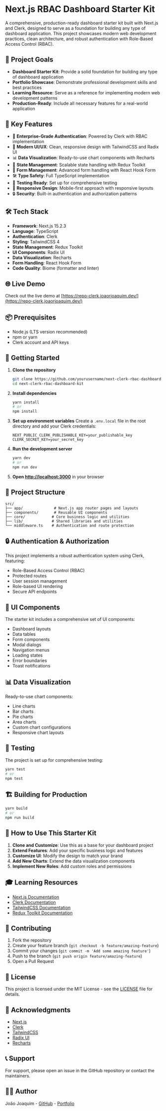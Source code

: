 # Next.js RBAC Dashboard Starter Kit

A comprehensive, production-ready dashboard starter kit built with Next.js and Clerk, designed to serve as a foundation for building any type of dashboard application. This project showcases modern web development practices, clean architecture, and robust authentication with Role-Based Access Control (RBAC).

## 🎯 Project Goals

- **Dashboard Starter Kit**: Provide a solid foundation for building any type of dashboard application
- **Portfolio Showcase**: Demonstrate professional development skills and best practices
- **Learning Resource**: Serve as a reference for implementing modern web development patterns
- **Production-Ready**: Include all necessary features for a real-world application

## 🚀 Key Features

- 🔐 **Enterprise-Grade Authentication**: Powered by Clerk with RBAC implementation
- 🎨 **Modern UI/UX**: Clean, responsive design with TailwindCSS and Radix UI
- 📊 **Data Visualization**: Ready-to-use chart components with Recharts
- 🔄 **State Management**: Scalable state handling with Redux Toolkit
- 📝 **Form Management**: Advanced form handling with React Hook Form
- 🛠 **Type Safety**: Full TypeScript implementation
- 🧪 **Testing Ready**: Set up for comprehensive testing
- 📱 **Responsive Design**: Mobile-first approach with responsive layouts
- 🔒 **Security**: Built-in authentication and authorization patterns

## 🛠 Tech Stack

- **Framework**: Next.js 15.2.3
- **Language**: TypeScript
- **Authentication**: Clerk
- **Styling**: TailwindCSS 4
- **State Management**: Redux Toolkit
- **UI Components**: Radix UI
- **Data Visualization**: Recharts
- **Form Handling**: React Hook Form
- **Code Quality**: Biome (formatter and linter)

## 🌐 Live Demo

Check out the live demo at [https://repo-clerk.joaorjoaquim.dev/](https://repo-clerk.joaorjoaquim.dev/)

## 📦 Prerequisites

- Node.js (LTS version recommended)
- npm or yarn
- Clerk account and API keys

## 🚀 Getting Started

1. **Clone the repository**

   ```bash
   git clone https://github.com/yourusername/next-clerk-rbac-dashboard-kit.git
   cd next-clerk-rbac-dashboard-kit
   ```

2. **Install dependencies**

   ```bash
   yarn install
   # or
   npm install
   ```

3. **Set up environment variables**
   Create a `.env.local` file in the root directory and add your Clerk credentials:

   ```
   NEXT_PUBLIC_CLERK_PUBLISHABLE_KEY=your_publishable_key
   CLERK_SECRET_KEY=your_secret_key
   ```

4. **Run the development server**

   ```bash
   yarn dev
   # or
   npm run dev
   ```

5. **Open [http://localhost:3000](http://localhost:3000)** in your browser

## 📁 Project Structure

```
src/
├── app/              # Next.js app router pages and layouts
├── components/       # Reusable UI components
├── core/            # Core business logic and utilities
├── lib/             # Shared libraries and utilities
└── middleware.ts    # Authentication and route protection
```

## 🔒 Authentication & Authorization

This project implements a robust authentication system using Clerk, featuring:

- Role-Based Access Control (RBAC)
- Protected routes
- User session management
- Role-based UI rendering
- Secure API endpoints

## 🎨 UI Components

The starter kit includes a comprehensive set of UI components:

- Dashboard layouts
- Data tables
- Form components
- Modal dialogs
- Navigation menus
- Loading states
- Error boundaries
- Toast notifications

## 📊 Data Visualization

Ready-to-use chart components:

- Line charts
- Bar charts
- Pie charts
- Area charts
- Custom chart configurations
- Responsive chart layouts

## 🧪 Testing

The project is set up for comprehensive testing:

```bash
yarn test
# or
npm test
```

## 🏗 Building for Production

```bash
yarn build
# or
npm run build
```

## 📝 How to Use This Starter Kit

1. **Clone and Customize**: Use this as a base for your dashboard project
2. **Extend Features**: Add your specific business logic and features
3. **Customize UI**: Modify the design to match your brand
4. **Add New Charts**: Extend the data visualization components
5. **Implement New Roles**: Add custom roles and permissions

## 🎓 Learning Resources

- [Next.js Documentation](https://nextjs.org/docs)
- [Clerk Documentation](https://clerk.com/docs)
- [TailwindCSS Documentation](https://tailwindcss.com/docs)
- [Redux Toolkit Documentation](https://redux-toolkit.js.org/)

## 📝 Contributing

1. Fork the repository
2. Create your feature branch (`git checkout -b feature/amazing-feature`)
3. Commit your changes (`git commit -m 'Add some amazing feature'`)
4. Push to the branch (`git push origin feature/amazing-feature`)
5. Open a Pull Request

## 📄 License

This project is licensed under the MIT License - see the [LICENSE](LICENSE) file for details.

## 🙏 Acknowledgments

- [Next.js](https://nextjs.org/)
- [Clerk](https://clerk.com/)
- [TailwindCSS](https://tailwindcss.com/)
- [Radix UI](https://www.radix-ui.com/)
- [Recharts](https://recharts.org/)

## 📞 Support

For support, please open an issue in the GitHub repository or contact the maintainers.

## 👨‍💻 Author

João Joaquim - [GitHub](https://github.com/yourusername) - [Portfolio](https://joaorjoaquim.dev)
